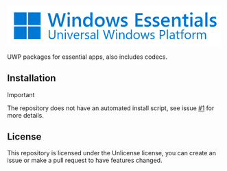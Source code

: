 <picture>
  <img width="500px" alt="Windows Essentials UWP" src="docs/logo.png">
</picture>

UWP packages for essential apps, also includes codecs.

## Installation
> [!IMPORTANT]
> The repository does not have an automated install script, see issue [#1](https://github.com/borfei/windows-essentials-uwp/issues/1) for more details.

## License
This repository is licensed under the Unlicense license, you can create an issue or make a pull request to have features changed. 
